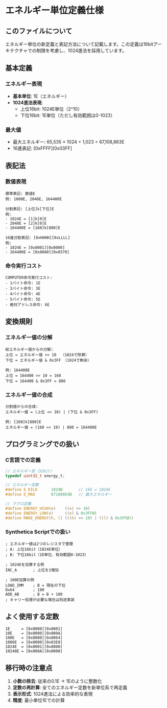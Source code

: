 # エネルギー単位定義仕様

## このファイルについて

エネルギー単位の新定義と表記方法について記載します。この定義は16bitアーキテクチャでの制限を考慮し、1024進法を採用しています。

## 基本定義

### エネルギー表現

- **基本単位**: 1E（エネルギー）
- **1024進法表現**:
  - 上位16bit: 1024E単位（2^10）
  - 下位16bit: 1E単位（ただし有効範囲は0-1023）

### 最大値

- 最大エネルギー: 65,535 × 1024 + 1,023 = 67,108,863E
- 16進表記: [0xFFFF][0x03FF]

## 表記法

### 数値表現

```
標準表記: 数値E
例: 1000E, 2048E, 164400E

分割表記: [上位]k[下位]E
例: 
- 1024E = [1]k[0]E
- 2048E = [2]k[0]E  
- 164400E = [160]k[880]E

16進分割表記: [0xHHHH][0xLLLL]
例:
- 1024E = [0x0001][0x0000]
- 164400E = [0x00A0][0x0370]
```

### 命令実行コスト

```
COMPUTER命令実行コスト:
- 1バイト命令: 1E
- 3バイト命令: 3E
- 4バイト命令: 4E
- 5バイト命令: 5E
- 絶対アドレス命令: 6E
```

## 変換規則

### エネルギー値の分解

```
総エネルギー値からの分解:
上位 = エネルギー値 >> 10  （1024で除算）
下位 = エネルギー値 & 0x3FF （1024で剰余）

例: 164400E
上位 = 164400 >> 10 = 160
下位 = 164400 & 0x3FF = 880
```

### エネルギー値の合成

```
分割値からの合成:
エネルギー値 = (上位 << 10) | (下位 & 0x3FF)

例: [160]k[880]E
エネルギー値 = (160 << 10) | 880 = 164400E
```

## プログラミングでの扱い

### C言語での定義

```c
// エネルギー型（32bit）
typedef uint32_t energy_t;

// エネルギー定数
#define E_KILO      1024U       // 1kE = 1024E
#define E_MAX       67108863U   // 最大エネルギー

// マクロ定義
#define ENERGY_HIGH(e)    ((e) >> 10)
#define ENERGY_LOW(e)     ((e) & 0x3FFU)
#define MAKE_ENERGY(h, l) (((h) << 10) | ((l) & 0x3FFU))
```

### Synthetica Scriptでの扱い

```assembly
; エネルギー値は2つのレジスタで管理
; A: 上位16bit（1024E単位）
; B: 下位16bit（1E単位、有効範囲0-1023）

; 1024Eを加算する例
INC_A       ; 上位を1増加

; 100E加算の例
LOAD_IMM    ; B = 現在の下位
0x64        ; 100
ADD_AB      ; B = B + 100
; キャリー処理が必要な場合は別途実装
```

## よく使用する定数

```
1E     = [0x0000][0x0001]
10E    = [0x0000][0x000A]
100E   = [0x0000][0x0064]
1000E  = [0x0000][0x03E8]
1024E  = [0x0001][0x0000]
10240E = [0x000A][0x0000]
```

## 移行時の注意点

1. **小数の除去**: 従来の0.1E → 1Eのように整数化
2. **定数の再計算**: 全てのエネルギー定数を新単位系で再定義
3. **表示形式**: 1024進法による効率的な表現
4. **精度**: 最小単位1Eでの計算
